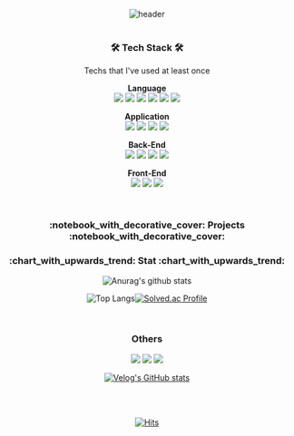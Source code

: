 <div align="center">
  
![header](https://capsule-render.vercel.app/api?type=waving&height=200&text=WorldOneTop&fontAlign=71&fontAlignY=40&color=gradient)
<br>
<br>

<h3>🛠 Tech Stack 🛠</h3>
  Techs that I've used at least once<br>
  
  
  <b>Language</b><br>
  <img src="https://img.shields.io/badge/Kotlin-7F52FF?style=flat-square&logo=C%2B%2B&logoColor=white"/>
  <img src="https://img.shields.io/badge/Java-007396?style=flat-square&logo=Java&logoColor=white"/> 
  <img src="https://img.shields.io/badge/Python-3766AB?style=flat-square&logo=Python&logoColor=white"/>
  <img src="https://img.shields.io/badge/Dart-0175C2?style=flat-square&logo=Python&logoColor=white"/>
  <img src="https://img.shields.io/badge/C-A8B9CC?style=flat-square&logo=Python&logoColor=white"/>
  <img src="https://img.shields.io/badge/C++-00599C?style=flat-square&logo=Python&logoColor=white"/>
  
  <b>Application</b><br>
  <img src="https://img.shields.io/badge/Android-3DDC84?style=flat-square&logo=C%2B%2B&logoColor=white"/>
  <img src="https://img.shields.io/badge/Django-092E20?style=flat-square&logo=C%2B%2B&logoColor=white"/>
  <img src="https://img.shields.io/badge/Flutter-02569B?style=flat-square&logo=C%2B%2B&logoColor=white"/>
  <img src="https://img.shields.io/badge/Node.js-339933?style=flat-square&logo=MySql&logoColor=white"/>
  
  <b>Back-End</b><br>
  <img src="https://img.shields.io/badge/Mysql-E6B91E?style=flat-square&logo=MySql&logoColor=white"/>
  <img src="https://img.shields.io/badge/PHP-777BB4?style=flat-square&logo=MySql&logoColor=white"/>
  <img src="https://img.shields.io/badge/Linux-FCC624?style=flat-square&logo=MySql&logoColor=white"/>
  <img src="https://img.shields.io/badge/Apache-D22128?style=flat-square&logo=MySql&logoColor=white"/>
  
  <b>Front-End</b><br>
  <img src="https://img.shields.io/badge/HTML5-E34F26?style=flat-square&logo=css3&logoColor=white"/>
  <img src="https://img.shields.io/badge/Javascript-ffb13b?style=flat-square&logo=javascript&logoColor=white"/>
  <img src="https://img.shields.io/badge/css-1572B6?style=flat-square&logo=css3&logoColor=white"/>
  
<br>

<h3> :notebook_with_decorative_cover: Projects :notebook_with_decorative_cover: </h3>



<h3> :chart_with_upwards_trend: Stat :chart_with_upwards_trend:</h3>
  
  ![Anurag's github stats](https://github-readme-stats.vercel.app/api?username=WorldOneTop&show_icons=true&theme=vue)
  
  ![Top Langs](https://github-readme-stats.vercel.app/api/top-langs/?username=WorldOneTop&layout=compact&theme=vue)[![Solved.ac Profile](http://mazassumnida.wtf/api/generate_badge?boj=dlwpdlf147)](https://solved.ac/dlwpdlf147)

<br>
  
  
<h3 >Others</h3>
  <a href="https://velog.io/@dlwpdlf147"><img src="https://img.shields.io/badge/Tech%20Blog-11B48A?style=flat-square&logo=Vimeo&logoColor=white&link=https://velog.io/@dlwpdlf147"/></a>
  <a href="https://www.instagram.com/woo0_hooo/"><img src="https://img.shields.io/badge/Notion-000000?style=flat-square&logo=Instagram&logoColor=white&link=https://www.instagram.com/woo0_hooo/"/></a>
  <a href="mailto:dlwpdlf147@naver.com"><img src="https://img.shields.io/badge/Naver-03C75A?style=flat-square&logo=Gmail&logoColor=white&link=dlwpdlf147@naver.com"/></a>
  
[![Velog's GitHub stats](https://velog-readme-stats.vercel.app/api?name=dlwpdlf147&tag=android)](https://github.com/eungyeole/velog-readme-stats)

<br>
<br>
  
  [![Hits](https://hits.seeyoufarm.com/api/count/incr/badge.svg?url=https%3A%2F%2Fgithub.com%2FWorldOneTop%2Fhit-counter&count_bg=%2379C83D&title_bg=%23555555&icon=github.svg&icon_color=%23E7E7E7&title=hits&edge_flat=false)](https://hits.seeyoufarm.com)
  
</div>
